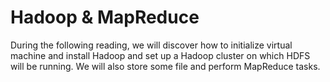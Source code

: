 # Hadoop & MapReduce

During the following reading, we will discover how to initialize virtual machine and install Hadoop and set up a Hadoop cluster on which HDFS will be running. We will also store some file and perform MapReduce tasks.
